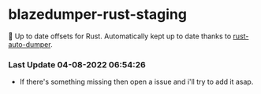 # blazedumper-rust-staging

🚀 Up to date offsets for Rust. Automatically kept up to date thanks to [rust-auto-dumper](https://github.com/Akandesh/rust-auto-dumper).


### Last Update 04-08-2022 06:54:26
- If there's something missing then open a issue and i'll try to add it asap.